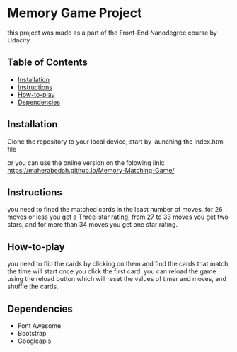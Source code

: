 # Memory Game Project
 this project was made as a part of the Front-End Nanodegree course by Udacity.
 
## Table of Contents

* [Installation](#Installation)
* [Instructions](#Instructions)
* [How-to-play](#How-to-play)
* [Dependencies](#Dependencies)
## Installation

Clone the repository to your local device, start by launching the index.html file   

or you can use the online version on the folowing link:
https://maherabedah.github.io/Memory-Matching-Game/


## Instructions

you need to fined the matched cards in the least number of moves,
for 26 moves or less you get a Three-star rating,
from 27 to 33 moves you get two stars,
and for more than 34 moves you get one star rating. 


## How-to-play

you need to flip the cards by clicking on them and find the cards that match,
the time will start once you click the first card.
you can reload the game using the reload button which will reset the values of timer and moves, and shuffle the cards.

## Dependencies
* Font Awesome
* Bootstrap
* Googleapis

